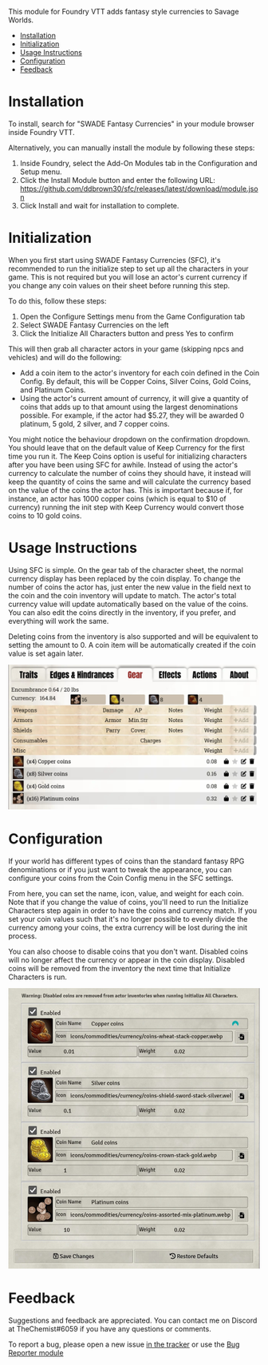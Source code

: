 This module for Foundry VTT adds fantasy style currencies to Savage Worlds.

- [Installation](#installation)
- [Initialization](#initialization)
- [Usage Instructions](#usage-instructions)
- [Configuration](#configuration)
- [Feedback](#feedback)


# Installation

To install, search for "SWADE Fantasy Currencies" in your module browser inside Foundry VTT.

Alternatively, you can manually install the module by following these steps:

1.  Inside Foundry, select the Add-On Modules tab in the Configuration and Setup menu.
2.  Click the Install Module button and enter the following URL: https://github.com/ddbrown30/sfc/releases/latest/download/module.json
3.  Click Install and wait for installation to complete.

# Initialization

When you first start using SWADE Fantasy Currencies (SFC), it's recommended to run the initialize step to set up all the characters in your game. This is not required but you will lose an actor's current currency if you change any coin values on their sheet before running this step.

To do this, follow these steps:
1. Open the Configure Settings menu from the Game Configuration tab
2. Select SWADE Fantasy Currencies on the left
3. Click the Initialize All Characters button and press Yes to confirm

This will then grab all character actors in your game (skipping npcs and vehicles) and will do the following:
- Add a coin item to the actor's inventory for each coin defined in the Coin Config. By default, this will be Copper Coins, Silver Coins, Gold Coins, and Platinum Coins.
- Using the actor's current amount of currency, it will give a quantity of coins that adds up to that amount using the largest denominations possible. For example, if the actor had $5.27, they will be awarded 0 platinum, 5 gold, 2 silver, and 7 copper coins.

You might notice the behaviour dropdown on the confirmation dropdown. You should leave that on the default value of Keep Currency for the first time you run it. The Keep Coins option is useful for initializing characters after you have been using SFC for awhile. Instead of using the actor's currency to calculate the number of coins they should have, it instead will keep the quantity of coins the same and will calculate the currency based on the value of the coins the actor has. This is important because if, for instance, an actor has 1000 copper coins (which is equal to $10 of currency) running the init step with Keep Currency would convert those coins to 10 gold coins.

# Usage Instructions

Using SFC is simple. On the gear tab of the character sheet, the normal currency display has been replaced by the coin display. To change the number of coins the actor has, just enter the new value in the field next to the coin and the coin inventory will update to match. The actor's total currency value will update automatically based on the value of the coins. You can also edit the coins directly in the inventory, if you prefer, and everything will work the same.

Deleting coins from the inventory is also supported and will be equivalent to setting the amount to 0. A coin item will be automatically created if the coin value is set again later.

![Preview](./sheet_view.jpg?raw=true)

# Configuration

If your world has different types of coins than the standard fantasy RPG denominations or if you just want to tweak the appearance, you can configure your coins from the Coin Config menu in the SFC settings.

From here, you can set the name, icon, value, and weight for each coin. Note that if you change the value of coins, you'll need to run the Initialize Characters step again in order to have the coins and currency match. If you set your coin values such that it's no longer possible to evenly divide the currency among your coins, the extra currency will be lost during the init process.

You can also choose to disable coins that you don't want. Disabled coins will no longer affect the currency or appear in the coin display. Disabled coins will be removed from the inventory the next time that Initialize Characters is run.

![Preview](./coin_config.jpg?raw=true)


# Feedback

Suggestions and feedback are appreciated. You can contact me on Discord at TheChemist#6059 if you have any questions or comments.

To report a bug, please open a new issue [in the tracker](https://github.com/ddbrown30/sfc/issues) or use the [Bug Reporter module](https://www.foundryvtt-hub.com/package/bug-reporter/)
